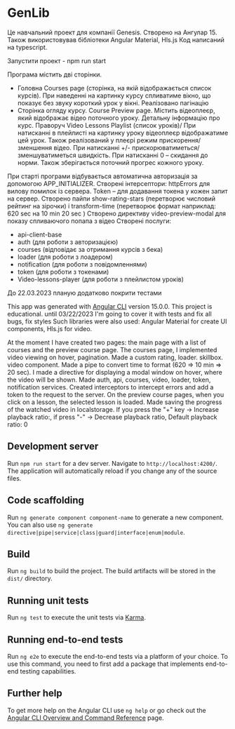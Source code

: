 # GenLib

Це навчальний проект для компанії Genesis.
Створено на Ангулар 15. Також використовував бібліотеки Angular Material, Hls.js
Код написаний на typescript.

Запустити проект - npm run start

Програма містить дві сторінки.

- Головна Courses page (сторінка, на якій відображається список курсів).
  При наведенні на картинку курсу спливатиме вікно, що показує без звуку короткий урок у вікні.
  Реалізовано пагінацію
- Сторінка огляду курсу. Course Preview page.
  Містить відеоплеєр, який відображає відео поточного уроку. Детальну інформацію про курс. Праворуч Video Lessons Playlist (список уроків)/
  При натисканні в плейлисті на картинку уроку відеоплеєр відображатиме цей урок.
  Також реалізований у плеєрі режим прискорення/зменшення відео. При натисканні +/- прискорюватиметься/зменшуватиметься швидкість.
  При натисканні 0 – скидання до норми.
  Також зберігається поточний прогрес кожного уроку.

При старті програми відбувається автоматична авторизація за допомогою APP_INITIALIZER.
Створені інтерсептори: httpErrors для вилову помилок із сервера. Token – для додавання токена у кожен запит на сервер.
Створено пайпи show-rating-stars (перетворює числовий рейтинг на зірочки)
і transform-time (перетворює формат наприклад: 620 sec на 10 min 20 sec )
Створено директиву video-preview-modal для показу спливаючого попапа з відео
Створені послуги:

- api-client-base
- auth (для роботи з авторизацією)
- courses (відповідає за отримання курсів з бека)
- loader (для роботи з лоадером)
- notification (для роботи з повідомленнями)
- token (для роботи з токенами)
- Video-lessons-player (для роботи з плейлистом уроків)

До 22.03.2023 планую додатково покрити тестами

This app was generated with [Angular CLI](https://github.com/angular/angular-cli) version 15.0.0.
This project is educational. until 03/22/2023 I'm going to cover it with tests and fix all bugs, fix styles
Such libraries were also used: Angular Material for create UI components, Hls.js for video.

At the moment I have created two pages: the main page with a list of courses and the preview course page.
The courses page, I implemented video viewing on hover, pagination. Made a custom rating, loader. skillbox. video component. Made a pipe to convert time to format (620 => 10 min => 20 sec). I made a directive for displaying a modal window on hover, where the video will be shown. Made auth, api, courses, video, loader, token, notification services. Created interceptors to intercept errors and add a token to the request to the server. On the preview course pages, when you click on a lesson, the selected lesson is loaded. Made saving the progress of the watched video in localstorage. If you press the "+" key -> Increase playback ratio:, if press "-" -> Decrease playback ratio, Default playback ratio: 0

## Development server

Run `npm run start` for a dev server. Navigate to `http://localhost:4200/`. The application will automatically reload if you change any of the source files.

## Code scaffolding

Run `ng generate component component-name` to generate a new component. You can also use `ng generate directive|pipe|service|class|guard|interface|enum|module`.

## Build

Run `ng build` to build the project. The build artifacts will be stored in the `dist/` directory.

## Running unit tests

Run `ng test` to execute the unit tests via [Karma](https://karma-runner.github.io).

## Running end-to-end tests

Run `ng e2e` to execute the end-to-end tests via a platform of your choice. To use this command, you need to first add a package that implements end-to-end testing capabilities.

## Further help

To get more help on the Angular CLI use `ng help` or go check out the [Angular CLI Overview and Command Reference](https://angular.io/cli) page.
